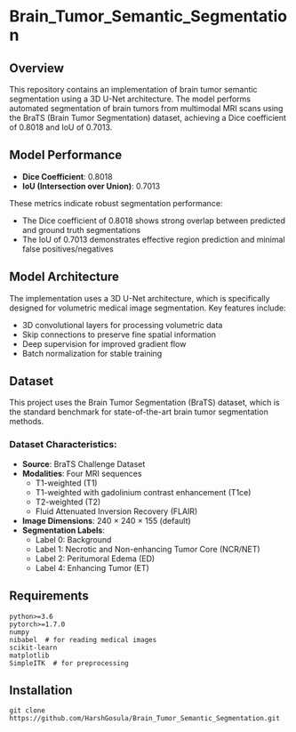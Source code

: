 # Brain_Tumor_Semantic_Segmentation

## Overview
This repository contains an implementation of brain tumor semantic segmentation using a 3D U-Net architecture. The model performs automated segmentation of brain tumors from multimodal MRI scans using the BraTS (Brain Tumor Segmentation) dataset, achieving a Dice coefficient of 0.8018 and IoU of 0.7013.

## Model Performance
- **Dice Coefficient**: 0.8018
- **IoU (Intersection over Union)**: 0.7013

These metrics indicate robust segmentation performance:
- The Dice coefficient of 0.8018 shows strong overlap between predicted and ground truth segmentations
- The IoU of 0.7013 demonstrates effective region prediction and minimal false positives/negatives

## Model Architecture
The implementation uses a 3D U-Net architecture, which is specifically designed for volumetric medical image segmentation. Key features include:
- 3D convolutional layers for processing volumetric data
- Skip connections to preserve fine spatial information
- Deep supervision for improved gradient flow
- Batch normalization for stable training

## Dataset
This project uses the Brain Tumor Segmentation (BraTS) dataset, which is the standard benchmark for state-of-the-art brain tumor segmentation methods.

### Dataset Characteristics:
- **Source**: BraTS Challenge Dataset
- **Modalities**: Four MRI sequences
  - T1-weighted (T1)
  - T1-weighted with gadolinium contrast enhancement (T1ce)
  - T2-weighted (T2)
  - Fluid Attenuated Inversion Recovery (FLAIR)
- **Image Dimensions**: 240 × 240 × 155 (default)
- **Segmentation Labels**:
  - Label 0: Background
  - Label 1: Necrotic and Non-enhancing Tumor Core (NCR/NET)
  - Label 2: Peritumoral Edema (ED)
  - Label 4: Enhancing Tumor (ET)
 ## Requirements
```
python>=3.6
pytorch>=1.7.0
numpy
nibabel  # for reading medical images
scikit-learn
matplotlib
SimpleITK  # for preprocessing
```

## Installation
```
git clone https://github.com/HarshGosula/Brain_Tumor_Semantic_Segmentation.git

```

